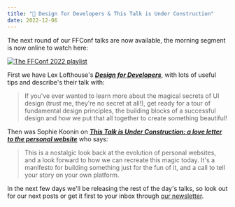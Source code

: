 ```yaml
---
title: "🍿 Design for Developers & This Talk is Under Construction"
date: 2022-12-06
---
```


The next round of our FFConf talks are now available, the morning segment is now online to watch here:

[![The FFConf 2022 playlist](https://ffconf.org/images/articles/2022-talks-2.jpg)](https://www.youtube.com/playlist?list=PLZy5V2JKDfX9afwuEl1NolNpvd0yNWc8E)

First we have Lex Lofthouse's [***Design for Developers***](https://www.youtube.com/watch?v=_1udcJCTU20&list=PLZy5V2JKDfX9afwuEl1NolNpvd0yNWc8E&index=3), with lots of useful tips and describe's their talk with:

> If you've ever wanted to learn more about the magical secrets of UI design (trust me, they're no secret at all!), get ready for a tour of fundamental design principles, the building blocks of a successful design and how we put that all together to create something beautiful!

Then was Sophie Koonin on [***This Talk is Under Construction: a love letter to the personal website***](https://www.youtube.com/watch?v=vGYm9VdfJ8s&list=PLZy5V2JKDfX9afwuEl1NolNpvd0yNWc8E&index=4) who says:

> This is a nostalgic look back at the evolution of personal websites, and a look forward to how we can recreate this magic today. It's a manifesto for building something just for the fun of it, and a call to tell your story on your own platform.

In the next few days we'll be releasing the rest of the day's talks, so look out for our next posts or get it first to your inbox through [our newsletter](https://ffconf.org/news).
